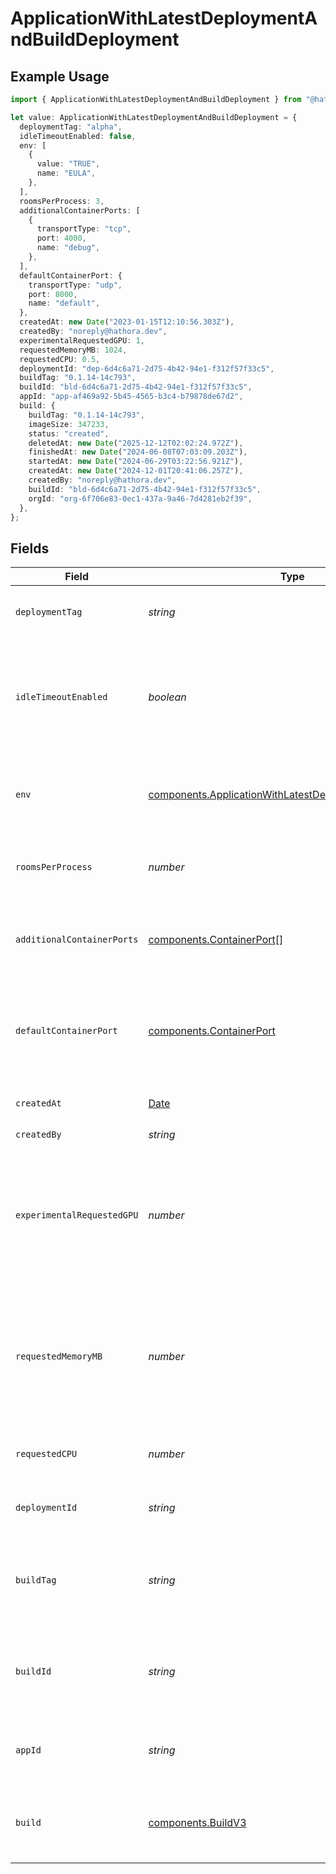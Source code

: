 # ApplicationWithLatestDeploymentAndBuildDeployment

## Example Usage

```typescript
import { ApplicationWithLatestDeploymentAndBuildDeployment } from "@hathora/cloud-sdk-typescript/models/components";

let value: ApplicationWithLatestDeploymentAndBuildDeployment = {
  deploymentTag: "alpha",
  idleTimeoutEnabled: false,
  env: [
    {
      value: "TRUE",
      name: "EULA",
    },
  ],
  roomsPerProcess: 3,
  additionalContainerPorts: [
    {
      transportType: "tcp",
      port: 4000,
      name: "debug",
    },
  ],
  defaultContainerPort: {
    transportType: "udp",
    port: 8000,
    name: "default",
  },
  createdAt: new Date("2023-01-15T12:10:56.303Z"),
  createdBy: "noreply@hathora.dev",
  experimentalRequestedGPU: 1,
  requestedMemoryMB: 1024,
  requestedCPU: 0.5,
  deploymentId: "dep-6d4c6a71-2d75-4b42-94e1-f312f57f33c5",
  buildTag: "0.1.14-14c793",
  buildId: "bld-6d4c6a71-2d75-4b42-94e1-f312f57f33c5",
  appId: "app-af469a92-5b45-4565-b3c4-b79878de67d2",
  build: {
    buildTag: "0.1.14-14c793",
    imageSize: 347233,
    status: "created",
    deletedAt: new Date("2025-12-12T02:02:24.972Z"),
    finishedAt: new Date("2024-06-08T07:03:09.203Z"),
    startedAt: new Date("2024-06-29T03:22:56.921Z"),
    createdAt: new Date("2024-12-01T20:41:06.257Z"),
    createdBy: "noreply@hathora.dev",
    buildId: "bld-6d4c6a71-2d75-4b42-94e1-f312f57f33c5",
    orgId: "org-6f706e83-0ec1-437a-9a46-7d4281eb2f39",
  },
};
```

## Fields

| Field                                                                                                                                                     | Type                                                                                                                                                      | Required                                                                                                                                                  | Description                                                                                                                                               | Example                                                                                                                                                   |
| --------------------------------------------------------------------------------------------------------------------------------------------------------- | --------------------------------------------------------------------------------------------------------------------------------------------------------- | --------------------------------------------------------------------------------------------------------------------------------------------------------- | --------------------------------------------------------------------------------------------------------------------------------------------------------- | --------------------------------------------------------------------------------------------------------------------------------------------------------- |
| `deploymentTag`                                                                                                                                           | *string*                                                                                                                                                  | :heavy_minus_sign:                                                                                                                                        | Arbitrary metadata associated with a deployment.                                                                                                          | alpha                                                                                                                                                     |
| `idleTimeoutEnabled`                                                                                                                                      | *boolean*                                                                                                                                                 | :heavy_check_mark:                                                                                                                                        | Option to shut down processes that have had no new connections or rooms<br/>for five minutes.                                                             |                                                                                                                                                           |
| `env`                                                                                                                                                     | [components.ApplicationWithLatestDeploymentAndBuildEnv](../../models/components/applicationwithlatestdeploymentandbuildenv.md)[]                          | :heavy_check_mark:                                                                                                                                        | The environment variable that our process will have access to at runtime.                                                                                 |                                                                                                                                                           |
| `roomsPerProcess`                                                                                                                                         | *number*                                                                                                                                                  | :heavy_check_mark:                                                                                                                                        | Governs how many [rooms](https://hathora.dev/docs/concepts/hathora-entities#room) can be scheduled in a process.                                          | 3                                                                                                                                                         |
| `additionalContainerPorts`                                                                                                                                | [components.ContainerPort](../../models/components/containerport.md)[]                                                                                    | :heavy_check_mark:                                                                                                                                        | Additional ports your server listens on.                                                                                                                  | {<br/>"transportType": "tcp",<br/>"port": 4000,<br/>"name": "debug"<br/>}                                                                                 |
| `defaultContainerPort`                                                                                                                                    | [components.ContainerPort](../../models/components/containerport.md)                                                                                      | :heavy_check_mark:                                                                                                                                        | A container port object represents the transport configruations for how your server will listen.                                                          |                                                                                                                                                           |
| `createdAt`                                                                                                                                               | [Date](https://developer.mozilla.org/en-US/docs/Web/JavaScript/Reference/Global_Objects/Date)                                                             | :heavy_check_mark:                                                                                                                                        | When the deployment was created.                                                                                                                          |                                                                                                                                                           |
| `createdBy`                                                                                                                                               | *string*                                                                                                                                                  | :heavy_check_mark:                                                                                                                                        | N/A                                                                                                                                                       | noreply@hathora.dev                                                                                                                                       |
| `experimentalRequestedGPU`                                                                                                                                | *number*                                                                                                                                                  | :heavy_minus_sign:                                                                                                                                        | EXPERIMENTAL - this feature is in closed beta.<br/>The number of GPUs allocated to your process. Must be an integer.<br/>If not provided, the requested GPU is 0. | 1                                                                                                                                                         |
| `requestedMemoryMB`                                                                                                                                       | *number*                                                                                                                                                  | :heavy_check_mark:                                                                                                                                        | The amount of memory allocated to your process. By default, this is capped<br/>at 8192 MB, but can be increased further on the Enterprise tier.           | 1024                                                                                                                                                      |
| `requestedCPU`                                                                                                                                            | *number*                                                                                                                                                  | :heavy_check_mark:                                                                                                                                        | The number of cores allocated to your process.                                                                                                            | 0.5                                                                                                                                                       |
| `deploymentId`                                                                                                                                            | *string*                                                                                                                                                  | :heavy_check_mark:                                                                                                                                        | System generated id for a deployment.                                                                                                                     | dep-6d4c6a71-2d75-4b42-94e1-f312f57f33c5                                                                                                                  |
| `buildTag`                                                                                                                                                | *string*                                                                                                                                                  | :heavy_minus_sign:                                                                                                                                        | Tag to associate an external version with a build. It is accessible via [`GetBuildInfo()`](https://hathora.dev/api#tag/BuildV2/operation/GetBuildInfo).   | 0.1.14-14c793                                                                                                                                             |
| `buildId`                                                                                                                                                 | *string*                                                                                                                                                  | :heavy_check_mark:                                                                                                                                        | System generated id for a build. Can also be user defined when creating a build.                                                                          | bld-6d4c6a71-2d75-4b42-94e1-f312f57f33c5                                                                                                                  |
| `appId`                                                                                                                                                   | *string*                                                                                                                                                  | :heavy_check_mark:                                                                                                                                        | System generated unique identifier for an application.                                                                                                    | app-af469a92-5b45-4565-b3c4-b79878de67d2                                                                                                                  |
| `build`                                                                                                                                                   | [components.BuildV3](../../models/components/buildv3.md)                                                                                                  | :heavy_check_mark:                                                                                                                                        | A build represents a game server artifact and its associated metadata.                                                                                    |                                                                                                                                                           |